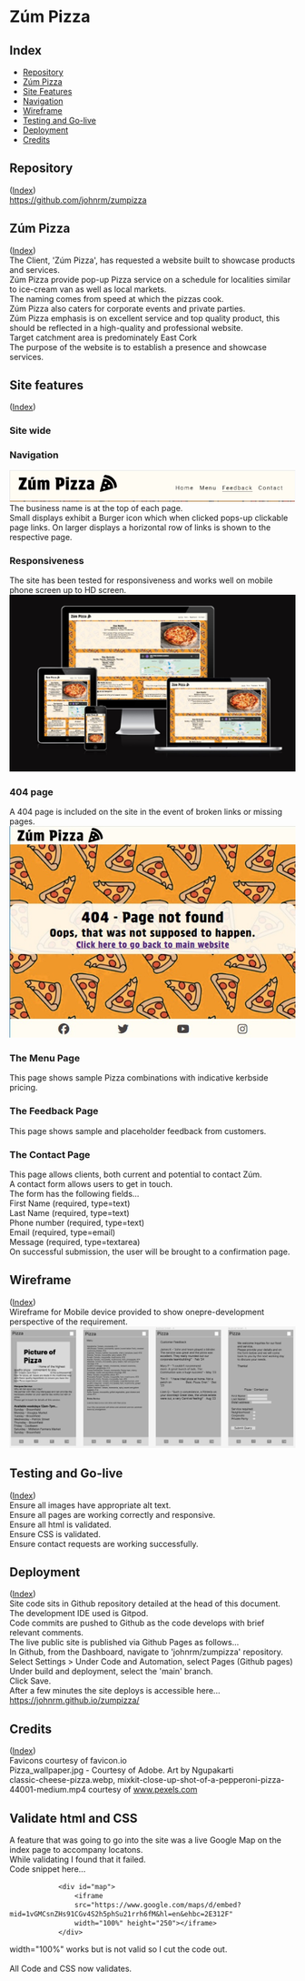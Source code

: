 # Zúm Pizza
## Index
* [Repository](#repository)
* [Zúm Pizza](#zúm-Pizza)
* [Site Features](#site-Features)
* [Navigation](#navigation)
* [Wireframe](#wireframe)
* [Testing and Go-live](#testing-and-go-live)
* [Deployment](#deployment)
* [Credits](#credits)

## Repository
([Index](#index))<br>
https://github.com/johnrm/zumpizza


## Zúm Pizza
([Index](#index))<br>
The Client, 'Zúm Pizza',  has requested a website built to showcase products and services.<br>
Zúm Pizza provide pop-up Pizza service on a schedule for localities similar to ice-cream van as well as local markets.<br>
The naming comes from speed at which the pizzas cook.<br>
Zúm Pizza also caters for corporate events and private parties.<br>
Zúm Pizza emphasis is on excellent service and top quality product, this should be reflected in a high-quality and professional website.<br>
Target catchment area is predominately East Cork<br>
The purpose of the website is to establish a presence and showcase services.<br>

## Site features
([Index](#index))<br>
### Site wide
### Navigation
![alt Screenshot of Header and Navigation](readme_images/header.png)
The business name is at the top of each page.<br>
Small displays exhibit a Burger icon which when clicked pops-up clickable page links.
On larger displays a horizontal row of links is shown to the respective page.<br>
### Responsiveness
The site has been tested for responsiveness and works well on mobile phone screen up to HD screen.
![alt Screenshot of Responsiveness test](readme_images/amiresponsive.jpg)
### 404 page
A 404 page is included on the site in the event of broken links or missing pages.<br>
![alt Screenshot of 404 page](readme_images/404.jpg)

### The Menu Page
This page shows sample Pizza combinations with indicative kerbside pricing.<br>
### The Feedback Page
This page shows sample and placeholder feedback from customers.<br>
### The Contact Page
This page allows clients, both current and potential to contact Zúm.<br>
A contact form allows users to get in touch.<br>
The form has the following fields...<br>
First Name (required, type=text)<br>
Last Name (required, type=text)<br>
Phone number (required, type=text)<br>
Email (required, type=email)<br>
Message (required, type=textarea)<br>
On successful submission, the user will be brought to a confirmation page.<br>

## Wireframe
([Index](#index))<br>
Wireframe for Mobile device provided to show onepre-development perspective of the requirement.<br>
![Wireframe of proposed site](readme_images/Wireframe.jpg)<br>

## Testing and Go-live
([Index](#index))<br>
Ensure all images have appropriate alt text.<br>
Ensure all pages are working correctly and responsive.<br>
Ensure all html is validated.<br>
Ensure CSS is validated.<br>
Ensure contact requests are working successfully.<br>

## Deployment
([Index](#index))<br>
Site code sits in Github repository detailed at the head of this document.<br>
The development IDE used is Gitpod.<br>
Code commits are pushed to Github as the code develops with brief relevant comments.<br>
The live public site is published via Github Pages as follows...<br>
In Github, from the Dashboard, navigate to 'johnrm/zumpizza' repository.<br>
Select Settings > Under Code and Automation, select Pages (Github pages)<br>
Under build and deployment, select the 'main' branch.<br>
Click Save.<br>
After a few minutes the site deploys is accessible here...<br>
https://johnrm.github.io/zumpizza/<br>

## Credits
([Index](#index))<br>
Favicons courtesy of favicon.io<br>
Pizza_wallpaper.jpg - Courtesy of Adobe. Art by Ngupakarti<br>
classic-cheese-pizza.webp, mixkit-close-up-shot-of-a-pepperoni-pizza-44001-medium.mp4 courtesy of www.pexels.com<br>

## Validate html and CSS
A feature that was going to go into the site was a live Google Map on the index page to accompany locatons.<br>
While validating I found that it failed.<br>
Code snippet here...<br>

```
            <div id="map">
                <iframe
                src="https://www.google.com/maps/d/embed?mid=1vGMCsnZHs91CGv4S2h5phSu21rrh6fM&hl=en&ehbc=2E312F"
                width="100%" height="250"></iframe>
            </div>
```

width="100%" works but is not valid so I cut the code out.<br>
<br>
All Code and CSS now validates.<br>